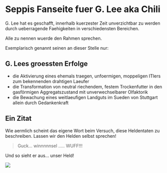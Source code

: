 # Seppis Fanseite fuer G. Lee aka Chili

G. Lee hat es geschafft, innerhalb kuerzester Zeit unverzichtbar zu werden durch ueberragende Faehigkeiten in verschiedensten Bereichen.

Alle zu nennen wuerde den Rahmen sprechen. 

Exemplarisch genannt seinen an dieser Stelle nur:



## G. Lees groessten Erfolge

* die Aktivierung eines ehemals traegen, unfoermigen, moppeligen ITlers zum bekennenden drahtigen Laeufer
* die Transformation von neutral riechendem, festem Trockenfutter in den gasförmigen Aggregatszustand mit unverwechselbarer Olfaktorik
* die Bewachung eines weitlaeufigen Landguts im Sueden von Stuttgart allein durch Gedankenkraft



## Ein Zitat
Wie aermlich scheint das eigene Wort beim Versuch, diese Heldentaten zu beschreiben.
Lassen wir den Helden selbst sprechen!

> Guck... winnnnnsel ..... WUFF!!!



Und so sieht er aus... unser Held!

<img src="http://seppix.de/glee/glee1.jpg"/>

